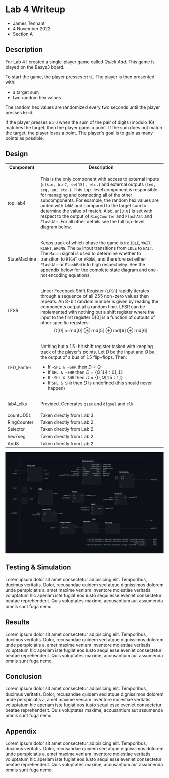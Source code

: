 # Lab 4 Writeup
- James Tennant
- 4 November 2022
- Section A

## Description

For Lab 4 I created a single-player game called *Quick Add*.
This game is played on the Basys3 board.

To start the game, the player presses `btnC`. The player is then presented with:

- a target sum
- two random hex values

The random hex values are randomized every two seconds until the player presses `btnU`.


If the player presses `btnU` when the sum of the pair of digits (modulo 16) matches the target, then the player gains a point. If the sum does not match the target, the player loses a point. The player's goal is to gain as many points as possible.

## Design

<table>
<tr>
<th>Component</th><th>Description</th>
</td>
</tr>
<tr>
<td>top_lab4</td>
<td>

This is the only component with access to external inputs (`clkin, btnC, sw[15], etc.`) and external outputs (`led, seg, an, etc.`). This top-level component is responsible for managing and connecting all of the other subcomponents. For example, the random hex values are added with `Add8` and compared to the target sum to determine the value of match. Also, `an[3:0]` is set with respect to the output of `RingCounter` and `FlashAlt` and `FlashAlt`. For all other details see the full top-level diagram below.

</td>
</tr>
<tr>
<td>StateMachine</td>
<td>

Keeps track of which phase the game is in: `IDLE`, `WAIT`, `RIGHT`, `WRONG`. The `Go` input transitions from `IDLE` to `WAIT`. The `Match` signal is used to determine whether to transition to `RIGHT` or `WRONG`, and therefore set either `FlashAlt` or `FlashBoth` to high respectivley. See the appendix below for the complete state diagram and one-hot encoding equations.

</td>
</tr>
<tr>
<td>LFSR</td>
<td>

Linear Feedback Shift Register (`LFSR`) rapidly iterates through a sequence of all 255 non-zero values then repeats. An 8-bit random number is given by reading the components output at a random time. LFSR can be implemented with nothing but a shift register where the input to the first register $\text{D[0]}$ is a function of outputs of other specific registers: $$\text{D[0]} = \text{rnd[0]} \oplus \text{rnd[5]} \oplus \text{rnd[6]} \oplus \text{rnd[6]}$$

</td>
</tr>
<tr>
<td>LED_Shifter</td>
<td>

Nothing but a 15-bit shift register tasked with keeping track of the player's points. Let $D$ be the input and $Q$ be the output of a bus of 15 flip-flops. Then:
- If `~SHL & ~SHR` then $D = Q$
- If `SHL & ~SHR` then $D = \{Q[14:0],1\}$
- If `~SHL & SHR` then $D = \{0,Q[15:1]\}$
- If `SHL & SHR` then $D$ is undefined (this should never happen)

</td>
</tr>
<tr>
<td>lab4_clks</td>
<td>

Provided. Generates `qsec` and `digsel` and `clk`.

</td>
</tr>
<tr>
<tr><td>countUD5L</td><td>Taken directly from Lab 3.</td></tr>
<tr><td>RingCounter</td><td>Taken directly from Lab 2.</td></tr>
<tr><td>Selector</td><td>Taken directly from Lab 2.</td></tr>
<tr><td>hex7seg</td><td>Taken directly from Lab 2.</td></tr>
<tr><td>Add8</td><td>Taken directly from Lab 2.</td></tr>
<table>

![top-level diagram](top-diagram.svg)

## Testing & Simulation
Lorem ipsum dolor sit amet consectetur adipisicing elit. Temporibus, ducimus veritatis. Dolor, recusandae quidem sed atque dignissimos dolorem unde perspiciatis a, amet maxime veniam inventore molestiae veritatis voluptatum hic aperiam iste fugiat eos iusto sequi esse eveniet consectetur beatae reprehenderit. Quis voluptates maxime, accusantium aut assumenda omnis sunt fuga nemo.

## Results
Lorem ipsum dolor sit amet consectetur adipisicing elit. Temporibus, ducimus veritatis. Dolor, recusandae quidem sed atque dignissimos dolorem unde perspiciatis a, amet maxime veniam inventore molestiae veritatis voluptatum hic aperiam iste fugiat eos iusto sequi esse eveniet consectetur beatae reprehenderit. Quis voluptates maxime, accusantium aut assumenda omnis sunt fuga nemo.

## Conclusion
Lorem ipsum dolor sit amet consectetur adipisicing elit. Temporibus, ducimus veritatis. Dolor, recusandae quidem sed atque dignissimos dolorem unde perspiciatis a, amet maxime veniam inventore molestiae veritatis voluptatum hic aperiam iste fugiat eos iusto sequi esse eveniet consectetur beatae reprehenderit. Quis voluptates maxime, accusantium aut assumenda omnis sunt fuga nemo.

## Appendix
Lorem ipsum dolor sit amet consectetur adipisicing elit. Temporibus, ducimus veritatis. Dolor, recusandae quidem sed atque dignissimos dolorem unde perspiciatis a, amet maxime veniam inventore molestiae veritatis voluptatum hic aperiam iste fugiat eos iusto sequi esse eveniet consectetur beatae reprehenderit. Quis voluptates maxime, accusantium aut assumenda omnis sunt fuga nemo.
